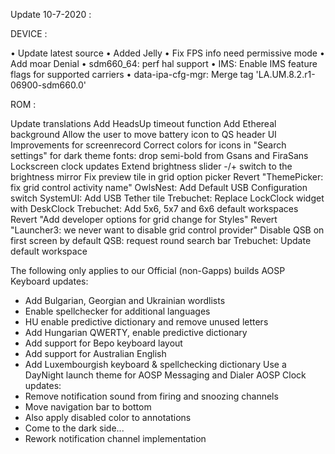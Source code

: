 Update 10-7-2020 :

DEVICE :

• Update latest source
• Added Jelly
• Fix FPS info need permissive mode
• Add moar Denial
• sdm660_64: perf hal support
• IMS: Enable IMS feature flags for supported carriers
• data-ipa-cfg-mgr: Merge tag 'LA.UM.8.2.r1-06900-sdm660.0' 


ROM :

Update translations
Add HeadsUp timeout function
Add Ethereal background
Allow the user to move battery icon to QS header
UI Improvements for screenrecord
Correct colors for icons in "Search settings" for dark theme
fonts: drop semi-bold from Gsans and FiraSans
Lockscreen clock updates
Extend brightness slider -/+ switch to the brightness mirror
Fix preview tile in grid option picker
Revert "ThemePicker: fix grid control activity name"
OwlsNest: Add Default USB Configuration switch
SystemUI: Add USB Tether tile
Trebuchet: Replace LockClock widget with DeskClock
Trebuchet: Add 5x6, 5x7 and 6x6 default workspaces
Revert "Add developer options for grid change for Styles"
Revert "Launcher3: we never want to disable grid control provider"
Disable QSB on first screen by default
QSB: request round search bar
Trebuchet: Update default workspace

The following only applies to our Official (non-Gapps) builds
AOSP Keyboard updates:
 - Add Bulgarian, Georgian and Ukrainian wordlists
 - Enable spellchecker for additional languages
 - HU enable predictive dictionary and remove unused letters
 - Add Hungarian QWERTY, enable predictive dictionary
 - Add support for Bepo keyboard layout
 - Add support for Australian English
 - Add Luxembourgish keyboard & spellchecking dictionary
Use a DayNight launch theme for AOSP Messaging and Dialer
AOSP Clock updates:
 - Remove notification sound from firing and snoozing channels
 - Move navigation bar to bottom
 - Also apply disabled color to annotations
 - Come to the dark side...
 - Rework notification channel implementation
